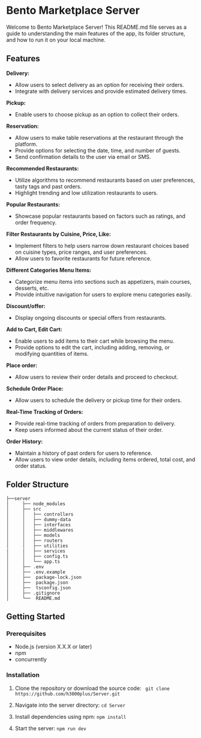 # Bento Marketplace Server
Welcome to Bento Marketplace Server! This README.md file serves as a guide to understanding the main features of the app, its folder structure, and how to run it on your local machine.

## Features

**Delivery:**
  - Allow users to select delivery as an option for receiving their orders.
  - Integrate with delivery services and provide estimated delivery times.
    
**Pickup:**
  - Enable users to choose pickup as an option to collect their orders.
    
**Reservation:**
  - Allow users to make table reservations at the restaurant through the platform.
  - Provide options for selecting the date, time, and number of guests.
  - Send confirmation details to the user via email or SMS.
    
**Recommended Restaurants:**
  - Utilize algorithms to recommend restaurants based on user preferences, tasty tags and past orders.
  - Highlight trending and low utilization restaurants to users.
    
**Popular Restaurants:**
  - Showcase popular restaurants based on factors such as ratings, and order frequency.
    
**Filter Restaurants by Cuisine, Price, Like:**
  - Implement filters to help users narrow down restaurant choices based on cuisine types, price ranges, and user preferences.
  - Allow users to favorite restaurants for future reference.
    
**Different Categories Menu Items:**
  - Categorize menu items into sections such as appetizers, main courses, desserts, etc.
  - Provide intuitive navigation for users to explore menu categories easily.
    
**Discount/offer:**
  - Display ongoing discounts or special offers from restaurants.
    
**Add to Cart, Edit Cart:**
  - Enable users to add items to their cart while browsing the menu.
  - Provide options to edit the cart, including adding, removing, or modifying quantities of items.
    
**Place order:**
  - Allow users to review their order details and proceed to checkout.
    
**Schedule Order Place:**
  - Allow users to schedule the delivery or pickup time for their orders.
    
**Real-Time Tracking of Orders:**
  - Provide real-time tracking of orders from preparation to delivery.
  - Keep users informed about the current status of their order.
    
**Order History:**
  - Maintain a history of past orders for users to reference.
  - Allow users to view order details, including items ordered, total cost, and order status.


## Folder Structure

```
├──server
│     ├── node_modules
│     ├── src
│     │   ├── controllers
│     │   ├── dummy-data
│     │   ├── interfaces
│     │   ├── middlewares
│     │   ├── models
│     │   ├── routers
│     │   ├── utilities
|     |   ├── services
│     │   ├── config.ts
│     │   └── app.ts   
│     ├── .env
│     ├── .env.example
│     ├──  package-lock.json
│     ├──  package.json
│     ├──  tsconfig.json
│     ├── .gitignore
│     └──  README.md
```

## Getting Started

### Prerequisites

- Node.js (version X.X.X or later)
- npm
- concurrently

### Installation
1. Clone the repository or download the source code: ```  git clone https://github.com/h3000plus/Server.git ```  

2. Navigate into the server directory: ``` cd Server ```

3. Install dependencies using npm: ``` npm install ```

4. Start the server: ``` npm run dev ```
